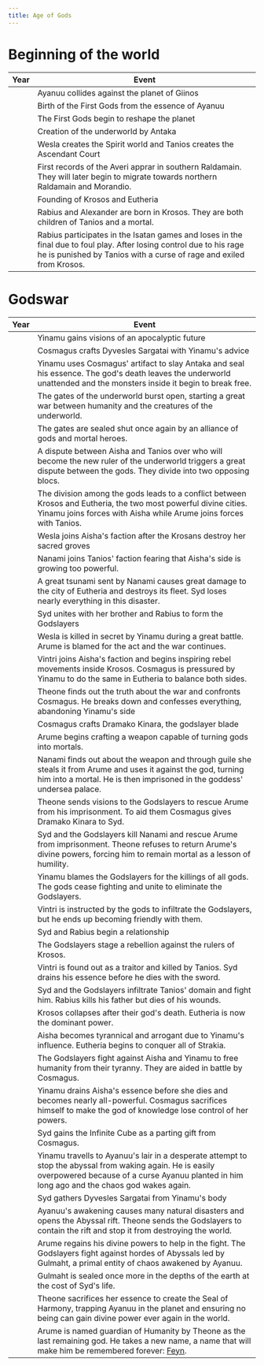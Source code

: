 ```yaml
---
title: Age of Gods
---
```


# Beginning of the world

| Year | Event                                                        |
| ---- | ------------------------------------------------------------ |
|      | Ayanuu collides against the planet of Giinos                 |
|      | Birth of the First Gods from the essence of Ayanuu           |
|      | The First Gods begin to reshape the planet                   |
|      | Creation of the underworld by Antaka                         |
|      | Wesla creates the Spirit world and Tanios creates the Ascendant Court |
|      | First records of the Averi apprar in southern Raldamain. They will later begin to migrate towards northern Raldamain and Morandio. |
|      | Founding of Krosos and Eutheria                              |
|      | Rabius and Alexander are born in Krosos. They are both children of Tanios and a mortal. |
|      | Rabius participates in the Isatan games and loses in the final due to foul play. After losing control due to his rage he is punished by Tanios with a curse of rage and exiled from Krosos. |

# Godswar

| Year | Event                                                        |
| ---- | ------------------------------------------------------------ |
|      | Yinamu gains visions of an apocalyptic future                |
|      | Cosmagus crafts Dyvesles Sargatai with Yinamu's advice       |
|      | Yinamu uses Cosmagus' artifact to slay Antaka and seal his essence. The god's death leaves the underworld unattended and the monsters inside it begin to break free. |
|      | The gates of the underworld burst open, starting a great war between humanity and the creatures of the underworld. |
|      | The gates are sealed shut once again by an alliance of gods and mortal heroes. |
|      | A dispute between Aisha and Tanios over who will become the new ruler of the underworld triggers a great dispute between the gods. They divide into two opposing blocs. |
|      | The division among the gods leads to a conflict between Krosos and Eutheria, the two most powerful divine cities. Yinamu joins forces with Aisha while Arume joins forces with Tanios. |
|      | Wesla joins Aisha's faction after the Krosans destroy her sacred groves |
|      | Nanami joins Tanios' faction fearing that Aisha's side is growing too powerful. |
|      | A great tsunami sent by Nanami causes great damage to the city of Eutheria and destroys its fleet. Syd loses nearly everything in this disaster. |
|      | Syd unites with her brother and Rabius to form the Godslayers |
|      | Wesla is killed in secret by Yinamu during a great battle. Arume is blamed for the act and the war continues. |
|      | Vintri joins Aisha's faction and begins inspiring rebel movements inside Krosos. Cosmagus is pressured by Yinamu to do the same in Eutheria to balance both sides. |
|      | Theone finds out the truth about the war and confronts Cosmagus. He breaks down and confesses everything, abandoning Yinamu's side |
|      | Cosmagus crafts Dramako Kinara, the godslayer blade          |
|      | Arume begins crafting a weapon capable of turning gods into mortals. |
|      | Nanami finds out about the weapon and through guile she steals it from Arume and uses it against the god, turning him into a mortal. He is then imprisoned in the goddess' undersea palace. |
|      | Theone sends visions to the Godslayers to rescue Arume from his imprisonment. To aid them Cosmagus gives Dramako Kinara to Syd. |
|      | Syd and the Godslayers kill Nanami and rescue Arume from imprisonment. Theone refuses to return Arume's divine powers, forcing him to remain mortal as a lesson of humility. |
|      | Yinamu blames the Godslayers for the killings of all gods. The gods cease fighting and unite to eliminate the Godslayers. |
|      | Vintri is instructed by the gods to infiltrate the Godslayers, but he ends up becoming friendly with them. |
|      | Syd and Rabius begin a relationship                          |
|      | The Godslayers stage a rebellion against the rulers of Krosos. |
|      | Vintri is found out as a traitor and killed by Tanios. Syd drains his essence before he dies with the sword. |
|      | Syd and the Godslayers infiltrate Tanios' domain and fight him. Rabius kills his father but dies of his wounds. |
|      | Krosos collapses after their god's death. Eutheria is now the dominant power. |
|      | Aisha becomes tyrannical and arrogant due to Yinamu's influence. Eutheria begins to conquer all of Strakia. |
|      | The Godslayers fight against Aisha and Yinamu to free humanity from their tyranny. They are aided in battle by Cosmagus. |
|      | Yinamu drains Aisha's essence before she dies and becomes nearly all-powerful. Cosmagus sacrifices himself to make the god of knowledge lose control of her powers. |
|      | Syd gains the Infinite Cube as a parting gift from Cosmagus. |
|      | Yinamu travells to Ayanuu's lair in a desperate attempt to stop the abyssal from waking again. He is easily overpowered because of a curse Ayanuu planted in him long ago and the chaos god wakes again. |
|      | Syd gathers Dyvesles Sargatai from Yinamu's body             |
|      | Ayanuu's awakening causes many natural disasters and opens the Abyssal rift. Theone sends the Godslayers to contain the rift and stop it from destroying the world. |
|      | Arume regains his divine powers to help in the fight. The Godslayers fight against hordes of Abyssals led by Gulmaht, a primal entity of chaos awakened by Ayanuu. |
|      | Gulmaht is sealed once more in the depths of the earth at the cost of Syd's life. |
|      | Theone sacrifices her essence to create the Seal of Harmony, trapping Ayanuu in the planet and ensuring no being can gain divine power ever again in the world. |
|      | Arume is named guardian of Humanity by Theone as the last remaining god. He takes a new name, a name that will make him be remembered forever: [Feyn](https://raldamain.com/en/creatures/superior%20beings/feyn.html). |

